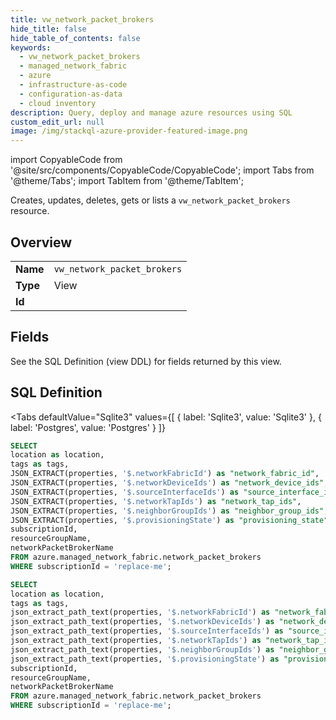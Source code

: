 ```yaml
--- 
title: vw_network_packet_brokers
hide_title: false
hide_table_of_contents: false
keywords:
  - vw_network_packet_brokers
  - managed_network_fabric
  - azure
  - infrastructure-as-code
  - configuration-as-data
  - cloud inventory
description: Query, deploy and manage azure resources using SQL
custom_edit_url: null
image: /img/stackql-azure-provider-featured-image.png
---
```


import CopyableCode from '@site/src/components/CopyableCode/CopyableCode';
import Tabs from '@theme/Tabs';
import TabItem from '@theme/TabItem';

Creates, updates, deletes, gets or lists a <code>vw_network_packet_brokers</code> resource.

## Overview
<table><tbody>
<tr><td><b>Name</b></td><td><code>vw_network_packet_brokers</code></td></tr>
<tr><td><b>Type</b></td><td>View</td></tr>
<tr><td><b>Id</b></td><td><CopyableCode code="azure.managed_network_fabric.vw_network_packet_brokers" /></td></tr>
</tbody></table>

## Fields

See the SQL Definition (view DDL) for fields returned by this view.

## SQL Definition

<Tabs
defaultValue="Sqlite3"
values={[
{ label: 'Sqlite3', value: 'Sqlite3' },
{ label: 'Postgres', value: 'Postgres' }
]}
>
<TabItem value="Sqlite3">

```sql
SELECT
location as location,
tags as tags,
JSON_EXTRACT(properties, '$.networkFabricId') as "network_fabric_id",
JSON_EXTRACT(properties, '$.networkDeviceIds') as "network_device_ids",
JSON_EXTRACT(properties, '$.sourceInterfaceIds') as "source_interface_ids",
JSON_EXTRACT(properties, '$.networkTapIds') as "network_tap_ids",
JSON_EXTRACT(properties, '$.neighborGroupIds') as "neighbor_group_ids",
JSON_EXTRACT(properties, '$.provisioningState') as "provisioning_state",
subscriptionId,
resourceGroupName,
networkPacketBrokerName
FROM azure.managed_network_fabric.network_packet_brokers
WHERE subscriptionId = 'replace-me';
```

</TabItem>
<TabItem value="Postgres">

```sql
SELECT
location as location,
tags as tags,
json_extract_path_text(properties, '$.networkFabricId') as "network_fabric_id",
json_extract_path_text(properties, '$.networkDeviceIds') as "network_device_ids",
json_extract_path_text(properties, '$.sourceInterfaceIds') as "source_interface_ids",
json_extract_path_text(properties, '$.networkTapIds') as "network_tap_ids",
json_extract_path_text(properties, '$.neighborGroupIds') as "neighbor_group_ids",
json_extract_path_text(properties, '$.provisioningState') as "provisioning_state",
subscriptionId,
resourceGroupName,
networkPacketBrokerName
FROM azure.managed_network_fabric.network_packet_brokers
WHERE subscriptionId = 'replace-me';
```

</TabItem>
</Tabs>
